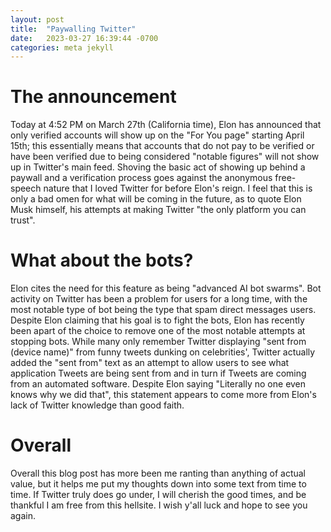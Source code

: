 ```yaml
---
layout: post
title:  "Paywalling Twitter"
date:   2023-03-27 16:39:44 -0700
categories: meta jekyll
---
```

# The announcement

Today at 4:52 PM on March 27th (California time), Elon has announced that only verified accounts will show up on the "For You page" starting April 15th; this essentially means that accounts that do not pay to be verified or have been verified due to being considered "notable figures" will not show up in Twitter's main feed. Shoving the basic act of showing up behind a paywall and a verification process goes against the anonymous free-speech nature that I loved Twitter for before Elon's reign. I feel that this is only a bad omen for what will be coming in the future, as to quote Elon Musk himself, his attempts at making Twitter "the only platform you can trust".

# What about the bots?

Elon cites the need for this feature as being "advanced AI bot swarms". Bot activity on Twitter has been a problem for users for a long time, with the most notable type of bot being the type that spam direct messages users. Despite Elon claiming that his goal is to fight the bots, Elon has recently been apart of the choice to remove one of the most notable attempts at stopping bots. While many only remember Twitter displaying "sent from (device name)" from funny tweets dunking on celebrities', Twitter actually added the "sent from" text as an attempt to allow users to see what application Tweets are being sent from and in turn if Tweets are coming from an automated software. Despite Elon saying "Literally no one even knows why we did that", this statement appears to come more from Elon's lack of Twitter knowledge than good faith.

# Overall 
Overall this blog post has more been me ranting than anything of actual value, but it helps me put my thoughts down into some text from time to time. If Twitter truly does go under, I will cherish the good times, and be thankful I am free from this hellsite. I wish y'all luck and hope to see you again.